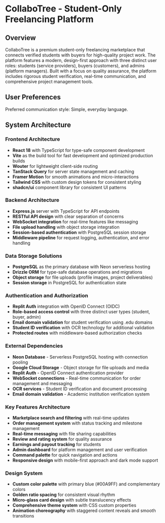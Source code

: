 # CollaboTree - Student-Only Freelancing Platform

## Overview

CollaboTree is a premium student-only freelancing marketplace that connects verified students with buyers for high-quality project work. The platform features a modern, design-first approach with three distinct user roles: students (service providers), buyers (customers), and admins (platform managers). Built with a focus on quality assurance, the platform includes rigorous student verification, real-time communication, and comprehensive project management tools.

## User Preferences

Preferred communication style: Simple, everyday language.

## System Architecture

### Frontend Architecture
- **React 18** with TypeScript for type-safe component development
- **Vite** as the build tool for fast development and optimized production builds
- **Wouter** for lightweight client-side routing
- **TanStack Query** for server state management and caching
- **Framer Motion** for smooth animations and micro-interactions
- **Tailwind CSS** with custom design tokens for consistent styling
- **shadcn/ui** component library for consistent UI patterns

### Backend Architecture
- **Express.js** server with TypeScript for API endpoints
- **RESTful API design** with clear separation of concerns
- **WebSocket integration** for real-time features like messaging
- **File upload handling** with object storage integration
- **Session-based authentication** with PostgreSQL session storage
- **Middleware pipeline** for request logging, authentication, and error handling

### Data Storage Solutions
- **PostgreSQL** as the primary database with Neon serverless hosting
- **Drizzle ORM** for type-safe database operations and migrations
- **Object storage** for file uploads (profile images, project deliverables)
- **Session storage** in PostgreSQL for authentication state

### Authentication and Authorization
- **Replit Auth** integration with OpenID Connect (OIDC)
- **Role-based access control** with three distinct user types (student, buyer, admin)
- **Email domain validation** for student verification using .edu domains
- **Student ID verification** with OCR technology for additional validation
- **Protected routes** with middleware-based authorization checks

### External Dependencies
- **Neon Database** - Serverless PostgreSQL hosting with connection pooling
- **Google Cloud Storage** - Object storage for file uploads and media
- **Replit Auth** - OpenID Connect authentication provider
- **WebSocket connections** - Real-time communication for order management and messaging
- **OCR services** - Student ID verification and document processing
- **Email domain validation** - Academic institution verification system

### Key Features Architecture
- **Marketplace search and filtering** with real-time updates
- **Order management system** with status tracking and milestone management
- **Real-time messaging** with file sharing capabilities
- **Review and rating system** for quality assurance
- **Earnings and payout tracking** for students
- **Admin dashboard** for platform management and user verification
- **Command palette** for quick navigation and actions
- **Responsive design** with mobile-first approach and dark mode support

### Design System
- **Custom color palette** with primary blue (#00A9FF) and complementary colors
- **Golden ratio spacing** for consistent visual rhythm
- **Micro-glass card design** with subtle translucency effects
- **Comprehensive theme system** with CSS custom properties
- **Animation choreography** with staggered content reveals and smooth transitions